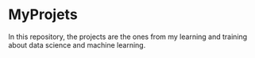 # MyProjets
In this repository, the projects are the ones from my learning and training about data science and machine learning.
